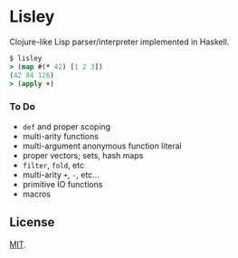 # Lisley

Clojure-like Lisp parser/interpreter implemented in Haskell.

```clojure
$ lisley
> (map #(* 42) [1 2 3])
(42 84 126)
> (apply +)
```

### To Do

* `def` and proper scoping
* multi-arity functions
* multi-argument anonymous function literal
* proper vectors; sets, hash maps
* `filter`, `fold`, etc
* multi-arity `+`, `-`, etc...
* primitive IO functions
* macros

## License

[MIT](LICENSE).
